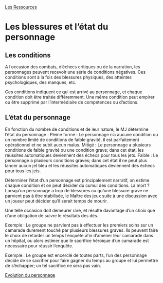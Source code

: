 [Les Ressources](Rules/Le_personnage/3_Les_Ressources.md)

# Les blessures et l’état du personnage
## Les conditions
A l’occasion des combats, d’échecs critiques ou de la narration, les personnages peuvent recevoir une série de conditions négatives. Ces conditions sont à la fois des blessures physiques, des atteintes psychologiques, des manques, etc.

Ces conditions indiquent ce qui est arrivé au personnage, et chaque condition doit être traitée différemment. Une même condition peut empirer ou être supprimé par l’intermédiaire de compétences ou d’actions.

## L’état du personnage
En fonction du nombre de conditions et de leur nature, le MJ détermine l’état du personnage :
Pleine forme : Le personnage n’a aucune condition ou un nombre limité de conditions de faible gravité, il est parfaitement opérationnel et ne subit aucun malus.
Mitigé : Le personnage a plusieurs conditions de faible gravité ou une condition grave; dans cet état, les réussites automatiques deviennent des échecs pour tous les jets.
Faible : Le personnage a plusieurs conditions graves; dans cet état il ne peut plus lancer aucun jet bleu et les réussites automatiques deviennent des échecs pour tous les jets.

Déterminer l’état d’un personnage est principalement narratif, on estime chaque condition et on peut décider du cumul des conditions.
La mort ?
Lorsqu’un personnage a trop de blessures ou qu’une blessure grave ne parvient pas à être stabilisée, le Maître des jeux suite à une discussion avec un joueur peut décider qu’il serait temps de mourir.

Une telle occasion doit demeurer rare, et résulte davantage d’un choix que d’une obligation de suivre le résultats des dés.

Exemple : Le groupe ne parvient pas à effectuer les premiers soins sur un camarade durement touché par plusieurs blessures graves. Ils peuvent faire le choix de retarder un temps l’enquête afin d’amener leur camarade dans un hôpital, ou alors estimer que le sacrifice héroïque d’un camarade est nécessaire pour réussir l’enquête.

Exemple : Le groupe est encerclé de toutes parts, l’un des personnage décide de se sacrifier pour faire gagner du temps au groupe et lui permettre de s’échapper; un tel sacrifice ne sera pas vain.

[Evolution du personnage](Rules/Le_personnage/5_Evolution_du_personnage.md)
